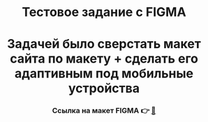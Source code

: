 
# <div align="center">Тестовое задание с FIGMA</div> 
# <div align="center">Задачей было сверстать макет сайта по макету + сделать его адаптивным под мобильные устройства</div>  

  

### <div align="center">Ссылка на макет FIGMA &#128073; <a href="https://www.figma.com/file/YpWk0gFKB5P0AZbm4CsEog/tg%3A-%40maket_figma-Fast-Food---%D1%80%D0%B5%D1%81%D1%82%D0%BE%D1%80%D0%B0%D0%BD-%D0%B1%D1%8B%D1%81%D1%82%D1%80%D0%BE%D0%B3%D0%BE-%D0%BF%D0%B8%D1%82%D0%B0%D0%BD%D0%B8%D1%8F?type=design&node-id=0%3A1&t=A19H8nQTFFWg6BFe-15047">&#128209;</a></div>

